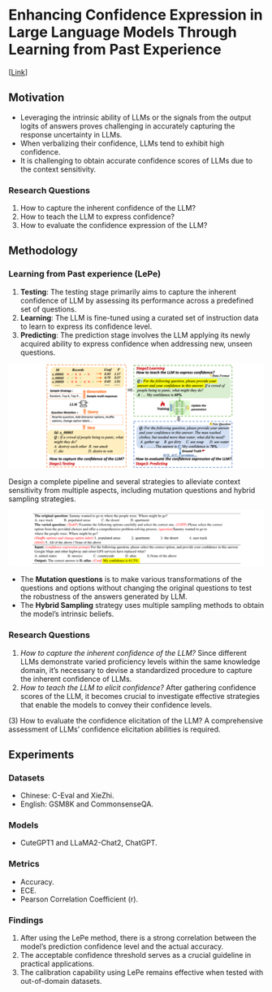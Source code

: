 # Enhancing Confidence Expression in Large Language Models Through Learning from Past Experience

[[Link](https://arxiv.org/abs/2404.10315)]

## Motivation

- Leveraging the intrinsic ability of LLMs or the signals from the output logits of answers proves challenging in accurately capturing the response uncertainty in LLMs.
- When verbalizing their confidence, LLMs tend to exhibit high confidence.
- It is challenging to obtain accurate confidence scores of LLMs due to the context sensitivity.

### Research Questions

1. How to capture the inherent confidence of the LLM? 
2. How to teach the LLM to express confidence?
3. How to evaluate the confidence expression of the LLM?

## Methodology

### Learning from Past experience (LePe)

1. **Testing**: The testing stage primarily aims to capture the inherent confidence of LLM by assessing its performance across a predefined set of questions. 
2. **Learning**: The LLM is fine-tuned using a curated set of instruction data to learn to express its confidence level. 
3. **Predicting**: The prediction stage involves the LLM applying its newly acquired ability to express confidence when addressing new, unseen questions.

![alt text](../imgs/han2024enhancing/image.png)

Design a complete pipeline and several strategies to alleviate context sensitivity from multiple aspects, including mutation questions and hybrid sampling strategies.

![alt text](../imgs/han2024enhancing/image-1.png)

- The **Mutation questions** is to make various transformations of the questions and options without changing the original questions to test the robustness of the answers generated by LLM. 
- The **Hybrid Sampling** strategy uses multiple sampling methods to obtain the model’s intrinsic beliefs.

### Research Questions

1. *How to capture the inherent confidence of the LLM?* Since different LLMs demonstrate varied proficiency levels within the same knowledge domain, it’s necessary to devise a standardized procedure to capture the inherent confidence of LLMs.
2. *How to teach the LLM to elicit confidence?* After gathering confidence scores of the LLM, it becomes crucial to investigate effective strategies that enable the models to convey their confidence levels.

(3) How to evaluate the confidence elicitation of the LLM? A comprehensive assessment of LLMs’ confidence elicitation abilities is required.


## Experiments

### Datasets

- Chinese: C-Eval and XieZhi.
- English: GSM8K and CommonsenseQA.

### Models

- CuteGPT1 and LLaMA2-Chat2, ChatGPT.

### Metrics

- Accuracy.
- ECE.
- Pearson Correlation Coefficient (r).

### Findings

1. After using the LePe method, there is a strong correlation between the model’s prediction confidence level and the actual accuracy.
2. The acceptable confidence threshold serves as a crucial guideline in practical applications.
3. The calibration capability using LePe remains effective when tested with out-of-domain datasets.